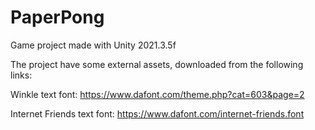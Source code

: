 # PaperPong
Game project made with Unity 2021.3.5f

The project have some external assets, downloaded from the following links:

Winkle text font: https://www.dafont.com/theme.php?cat=603&page=2

Internet Friends text font: https://www.dafont.com/internet-friends.font
